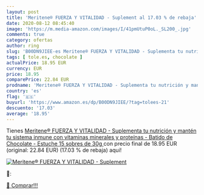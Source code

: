 ```yaml
---
layout: post
title: 'Meritene® FUERZA Y VITALIDAD - Suplement al 17.03 % de rebaja'
date: 2020-08-12 08:45:40
image: 'https://m.media-amazon.com/images/I/41pmUtuP0oL._SL200_.jpg'
comments: true
category: ofertas
author: ring
slug: 'B00DN9JIEE-es Meritene® FUERZA Y VITALIDAD - Suplementa tu nutrición y...'
tags: [ tole.es, chocolate ]
actualPrice: 18.95 EUR
currency: EUR
price: 18.95
comparePrice: 22.84 EUR
prodname: 'Meritene® FUERZA Y VITALIDAD - Suplementa tu nutrición y mantén tu sistema inmune con vitaminas  minerales y proteínas - Batido de Chocolate - Estuche  15 sobres de 30g '
country: 'es'
flag: '🇪🇸'
buyurl: 'https://www.amazon.es/dp/B00DN9JIEE/?tag=tolees-21'
descuento: '17.03'
average: '18.95'
---
```


Tienes [Meritene® FUERZA Y VITALIDAD - Suplementa tu nutrición y mantén tu sistema inmune con vitaminas  minerales y proteínas - Batido de Chocolate - Estuche  15 sobres de 30g ](https://www.amazon.es/dp/B00DN9JIEE/?tag=tolees-21) con precio final de  18.95 EUR (original: 22.84 EUR) (17.03 %  de rebaja) aqui!

[![Meritene® FUERZA Y VITALIDAD - Suplement](https://m.media-amazon.com/images/I/41pmUtuP0oL._SL200_.jpg)](https://www.amazon.es/dp/B00DN9JIEE/?tag=tolees-21)

🔎:


[🛒 Comprar!!!](https://www.amazon.es/dp/B00DN9JIEE/?tag=tolees-21)
